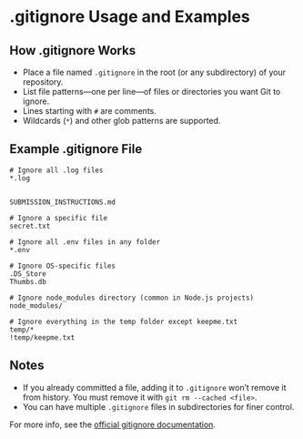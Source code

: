 
# .gitignore Usage and Examples

## How .gitignore Works

- Place a file named `.gitignore` in the root (or any subdirectory) of your repository.
- List file patterns—one per line—of files or directories you want Git to ignore.
- Lines starting with `#` are comments.
- Wildcards (`*`) and other glob patterns are supported.

## Example .gitignore File

```gitignore
# Ignore all .log files
*.log


SUBMISSION_INSTRUCTIONS.md

# Ignore a specific file
secret.txt

# Ignore all .env files in any folder
*.env

# Ignore OS-specific files
.DS_Store
Thumbs.db

# Ignore node_modules directory (common in Node.js projects)
node_modules/

# Ignore everything in the temp folder except keepme.txt
temp/*
!temp/keepme.txt
```

## Notes

- If you already committed a file, adding it to `.gitignore` won’t remove it from history. You must remove it with `git rm --cached <file>`.
- You can have multiple `.gitignore` files in subdirectories for finer control.

For more info, see the [official gitignore documentation](https://git-scm.com/docs/gitignore).